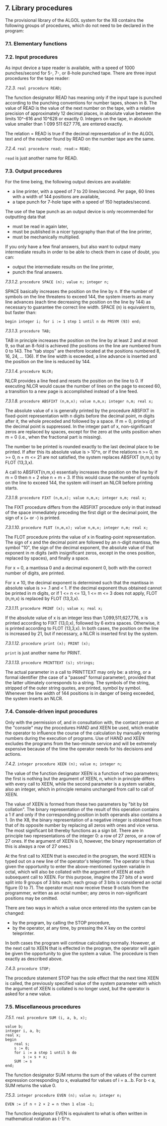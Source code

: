 ## 7. Library procedures

The provisional library of the ALGOL system for the X8 contains
the following groups of procedures, which do not need to be
declared in the program:

### 7.1. Elementary functions

### 7.2. Input procedures

As input device a tape reader is available, with a speed of
1000 punches/second for 5-, 7-, or 8-hole punched tape. There
are three input procedures for the tape reader:

*7.2.3.* `real procedure READ;`

The function designator READ has meaning only if the input tape
is punched according to the punching conventions for number
tapes, shown in 8. The value of READ is the value of the next
number on the tape, with a relative precision of approximately
12 decimal places, in absolute value between the limits 10^-616
and 10^628 or exactly 0. Integers on the tape, in absolute
value smaller than 1 099 511 627 776, are entered exactly.

The relation <number> = READ is true if the decimal
representation of <number> in the ALGOL text and of the number
found by READ on the number tape are the same.

*7.2.4.* `real procedure read; read:= READ;`

`read` is just another name for READ.

### 7.3. Output procedures

For the time being, the following output devices are available:

  * a line printer, with a speed of 7 to 20 lines/second. Per page, 60 lines with a width of 144 positions are available,
  * a tape punch for 7-hole tape with a speed of 150 heptades/second.

The use of the tape punch as an output device is only recommended for outputting data that

  * must be read in again later,
  * must be published in a nicer typography than that of the line printer,
  * must be mechanically multiplied.

If you only have a few final answers, but also want to output
many intermediate results in order to be able to check them in
case of doubt, you can:

  * output the intermediate results on the line printer,
  * punch the final answers.

*7.3.1.2.* `procedure SPACE (n); value n; integer n;`

SPACE basically increases the position on the line by n. If the
number of symbols on the line threatens to exceed 144, the
system inserts as many line advances (each time decreasing the
position on the line by 144) as necessary to guarantee the
correct line width. SPACE (n) is equivalent to, but faster
than:

    begin integer i; for i := 1 step 1 until n do PRSYM (93) end;

*7.3.1.3.* `procedure TAB;`

TAB in principle increases the position on the line by at least
2 and at most 9, so that an 8-fold is achieved (the positions
on the line are numbered from 0 to 143. The "tab stops" are
therefore located at the positions numbered 8, 16, 24, ... 136).
If the line width is exceeded, a line advance is inserted
and the position on the line is reduced by 144.

*7.3.1.4.* `procedure NLCR;`

NLCR provides a line feed and resets the position on the line
to 0. If executing NLCR would cause the number of lines on the
page to exceed 60, a transition to a new page is accomplished
instead of a line feed.

*7.3.1.8.* `procedure ABSFIXT (n,m,x); value n,m,x; integer n,m; real x;`

The absolute value of x is generally printed by the procedure
ABSFIXT in fixed-point representation with n digits before the
decimal point, m digits after it, the whole preceded and
followed by a space. If m = 0, printing of the decimal point is
suppressed. In the integer part of x, non-significant zeros are
replaced by spaces, except for the zero at the units position
when m = 0 (i.e., when the fractional part is missing).

The number to be printed is rounded exactly to the last decimal
place to be printed. If after this its absolute value is >
10^n, or if the relations n >= 0, m >= 0, n + m <= 21 are not
satisfied, the system replaces ABSFIXT (n,m,x) by FLOT (13,3,x).

A call to ABSFIXT(n,m,x) essentially increases the position on
the line by if m = 0 then n + 2 else n + m + 3. If this would
cause the number of symbols on the line to exceed 144, the
system will insert an NLCR before printing starts.

*7.3.1.9.* `procedure FIXT (n,m,x); value n,m,x; integer n,m; real x;`

The FIXT procedure differs from the ABSFIXT procedure only in
that instead of the space immediately preceding the first digit
or the decimal point, the sign of x (+ or -) is printed.

*7.3.1.10.* `procedure FLOT (n,m,x); value n,m,x; integer n,m; real x;`

The FLOT procedure prints the value of x in floating-point
representation. The sign of x and the decimal point are
followed by an n-digit mantissa, the symbol "10", the sign of
the decimal exponent, the absolute value of that exponent in m
digits (with insignificant zeros, except in the ones position,
replaced by spaces), and finally a space.

For x = 0, a mantissa 0 and a decimal exponent 0, both with the
correct number of digits, are printed.

For x ≠ 10, the decimal exponent is determined such that the
mantissa in absolute value is >= .1 and < 1. If the decimal
exponent thus obtained cannot be printed in m digits, or
if 1 <= n <= 13, 1 <= m <= 3 does not apply, FLOT (n,m,x) is
replaced by FLOT (13,3,x).

*7.3.1.11.* `procedure PRINT (x); value x; real x;`

If the absolute value of x is an integer less than
1,099,511,627,776, x is printed according to FIXT (13,0,x),
followed by 6 extra spaces. Otherwise, it is printed according
to FLOT (13,3,x). In both cases, the position on the line is
increased by 21, but if necessary, a NLCR is inserted first by
the system.

*7.3.1.12.* `procedure print (x); PRINT (x);`

`print` is just another name for PRINT.

*7.3.1.13.* `procedure PRINTTEXT (s); strings;`

The actual parameter in a call to PRINTTEXT may only be: a
string, or a formal identifier (the case of a "passed" formal
parameter), provided that the latter ultimately corresponds to
a string. The symbols of the string, stripped of the outer
string quotes, are printed, symbol by symbol. Whenever the line
width of 144 positions is in danger of being exceeded, the
system inserts an NLCR.

### 7.4. Console-driven input procedures

Only with the permission of, and in consultation with, the
contact person at the "console" may the procedures HAND and
XEEN be used, which enable the operator to influence the course
of the calculation by manually entering numbers during the
execution of programs. Use of HAND and XEEN excludes the
programs from the two-minute service and will be extremely
expensive because of the time the operator needs for his
decisions and actions.

*7.4.2.* `integer procedure XEEN (n); value n; integer n;`

The value of the function designator XEEN is a function of two
parameters; the first is nothing but the argument of XEEN, n,
which in principle differs with every call to XEEN, while the
second parameter is a system variable, also an integer, which
in principle remains unchanged from call to call of XEEN.

The value of XEEN is formed from these two parameters by "bit
by bit collation". The binary representation of the result of
this operation contains a 1 if and only if the corresponding
position in both operands also contains a 1. (In the X8, the
binary representation of a negative integer is obtained from
that of its opposite number by replacing all zeros with ones
and vice versa. The most significant bit thereby functions as a
sign bit. There are in principle two representations of the
integer 0: a row of 27 zeros, or a row of 27 ones. If the
argument of XEEN is 0, however, the binary representation of
this is always a row of 27 ones.)

At the first call to XEEN that is executed in the program, the
word XEEN is typed out on a new line of the operator's
teleprinter. The operator is thus given the opportunity to
enter the above-mentioned system variable in octal, which will
also be collated with the argument of XEEN at each subsequent
call to XEEN. For this purpose, imagine the 27 bits of a word
split into 9 groups of 3 bits each; each group of 3 bits is
considered an octal figure (0 to 7). The operator must now
receive these 9 octals from the programmer, written as an octal
number; any zeros in non-significant positions may be omitted.

There are two ways in which a value once entered into the system can be changed:

  * by the program, by calling the STOP procedure,
  * by the operator, at any time, by pressing the X key on the control teleprinter.

In both cases the program will continue calculating normally.
However, at the next call to XEEN that is effected in the
program, the operator will again be given the opportunity to
give the system a value. The procedure is then exactly as
described above.

*7.4.3.* `procedure STOP;`

The procedure statement STOP has the sole effect that the next
time XEEN is called, the previously specified value of the
system parameter with which the argument of XEEN is collated is
no longer used, but the operator is asked for a new value.

### 7.5. Miscellaneous procedures

*7.5.1.* `real procedure SUM (i, a, b, x);`

    value b;
    integer i, a, b;
    real x;
    begin
        real s;
        s := 0;
        for i := a step 1 until b do
            s := s + x;
        SUM := s
    end;

The function designator SUM returns the sum of the values of
the current expression corresponding to x, evaluated for values
of i = a...b. For b < a, SUM returns the value 0.

*7.5.3.* `integer procedure EVEN (n); value n; integer n;`

    EVEN := if n ÷ 2 × 2 = n then 1 else -1;

The function designator EVEN is equivalent to what is often
written in mathematical notation as (-1)^n.
